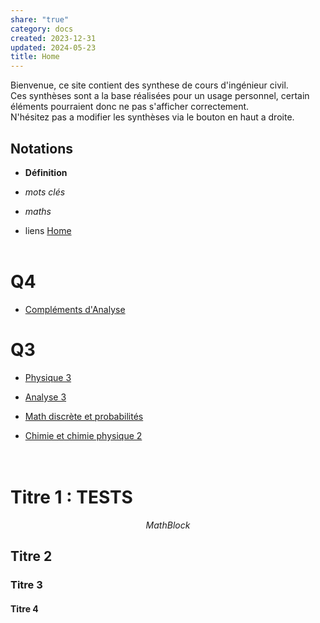 ```yaml
---  
share: "true"  
category: docs  
created: 2023-12-31  
updated: 2024-05-23  
title: Home  
---  
```

Bienvenue, ce site contient des synthese de cours d'ingénieur civil.  
Ces synthèses sont a la base réalisées pour un usage personnel, certain éléments pourraient donc ne pas s'afficher correctement.  
N'hésitez pas a modifier les synthèses via le bouton en haut a droite.  
## Notations  
  
- **Définition**  
  
- *mots clés*  
  
- $maths{}$  
  
- liens [Home]()  
&nbsp;  
# Q4  
  
- [Compléments d'Analyse](Compl%C3%A9ments%20d%27Analyse)  
# Q3  
  
- [Physique 3](Physique%203)  
  
- [Analyse 3](Analyse%203)  
  
- [Math discrète et probabilités](MDP)  
  
- [Chimie et chimie physique 2](Chimie%202)  
&nbsp;  
&nbsp;  
# Titre 1 : TESTS  
$$  
Math Block  
$$  
## Titre 2  
### Titre 3  
#### Titre 4  
&nbsp;